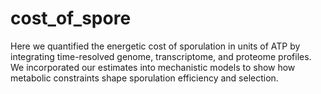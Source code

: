 # cost_of_spore
Here we quantified the energetic cost of sporulation in units of ATP by integrating time-resolved genome, transcriptome, and proteome profiles. We incorporated our estimates into mechanistic models to show how metabolic constraints shape sporulation efficiency and selection.

